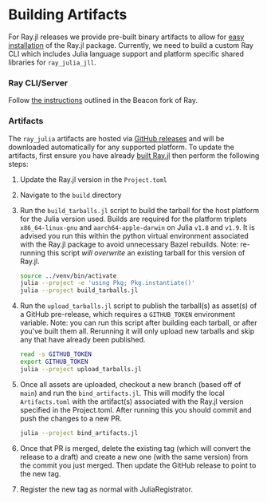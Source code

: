 # Building Artifacts

For Ray.jl releases we provide pre-built binary artifacts to allow for [easy installation](./installation.md) of the Ray.jl package. Currently, we need to build a custom Ray CLI which includes Julia language support and platform specific shared libraries for `ray_julia_jll`.

### Ray CLI/Server

Follow [the instructions](https://github.com/beacon-biosignals/ray/blob/beacon-main/python/README-building-wheels.md) outlined in the Beacon fork of Ray.

### Artifacts

The `ray_julia` artifacts are hosted via [GitHub releases](https://github.com/beacon-biosignals/Ray.jl/releases) and will be downloaded automatically for any supported platform. To update the artifacts, first ensure you have already [built Ray.jl](./developer-guide.md#build-rayjl) then perform the following steps:

1. Update the Ray.jl version in the `Project.toml`

2. Navigate to the `build` directory

3. Run the `build_tarballs.jl` script to build the tarball for the host platform for the Julia version used. Builds are required for the platform triplets `x86_64-linux-gnu` and `aarch64-apple-darwin` on Julia `v1.8` and `v1.9`. It is advised you run this within the python virtual environment associated with the Ray.jl package to avoid unnecessary Bazel rebuilds.  Note: re-running this script _will overwrite_ an existing tarball for this version of Ray.jl.

   ```sh
   source ../venv/bin/activate
   julia --project -e 'using Pkg; Pkg.instantiate()'
   julia --project build_tarballs.jl
   ```

4. Run the `upload_tarballs.jl` script to publish the tarball(s) as asset(s) of a GitHub pre-release, which requires a `GITHUB_TOKEN` environment variable. Note: you can run this script after building each tarball, or after you've built them all. Rerunning it will only upload new tarballs and skip any that have already been published.

   ```sh
   read -s GITHUB_TOKEN
   export GITHUB_TOKEN
   julia --project upload_tarballs.jl
   ```

5. Once all assets are uploaded, checkout a new branch (based off of `main`) and run the `bind_artifacts.jl`. This will modify the local `Artifacts.toml` with the artifact(s) associated with the Ray.jl version specified in the Project.toml. After running this you should commit and push the changes to a new PR.

   ```sh
   julia --project bind_artifacts.jl
   ```

6. Once that PR is merged, delete the existing tag (which will convert the release to a draft) and create a new one (with the same version) from the commit you just merged. Then update the GitHub release to point to the new tag.

7. Register the new tag as normal with JuliaRegistrator.
